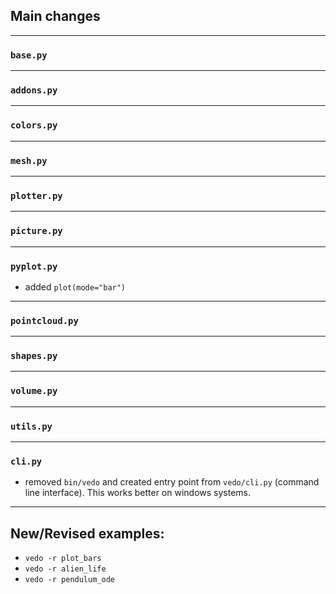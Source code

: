 ## Main changes

---
### `base.py`

---
### `addons.py`

---
### `colors.py`

---
### `mesh.py`

---
### `plotter.py`

---
### `picture.py`

---
### `pyplot.py`

- added `plot(mode="bar")`

---
### `pointcloud.py`

---
### `shapes.py`

---
### `volume.py`

---
### `utils.py`


---
### `cli.py`

- removed `bin/vedo` and created entry point from `vedo/cli.py` (command line interface).
This works better on windows systems.

-------------------------

## New/Revised examples:
- `vedo -r plot_bars`
- `vedo -r alien_life`
- `vedo -r pendulum_ode`



